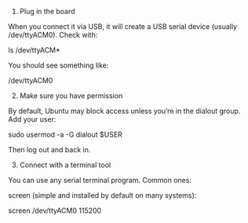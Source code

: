 1. Plug in the board

When you connect it via USB, it will create a USB serial device (usually /dev/ttyACM0).
Check with:

ls /dev/ttyACM*


You should see something like:

/dev/ttyACM0

2. Make sure you have permission

By default, Ubuntu may block access unless you’re in the dialout group.
Add your user:

sudo usermod -a -G dialout $USER


Then log out and back in.

3. Connect with a terminal tool

You can use any serial terminal program. Common ones:

screen (simple and installed by default on many systems):

screen /dev/ttyACM0 115200
